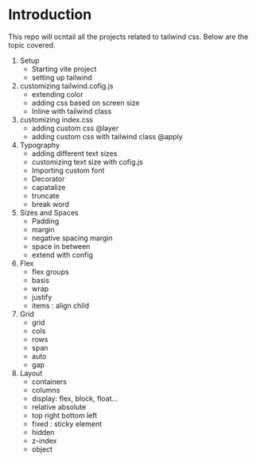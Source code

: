 # Introduction
This repo will ocntail all the projects related to tailwind css. Below are the topic covered.

1. Setup
    - Starting vite project
    - setting up tailwind
2. customizing tailwind.cofig.js
    - extending color
    - adding css based on screen size
    - Inline with tailwind class
3. customizing index.css
    - adding custom css @layer
    - adding custom css with tailwind class @apply
4. Typography
    - adding different text sizes
    - customizing text size with cofig.js
    - Importing custom font
    - Decorator
    - capatalize
    - truncate
    - break word
5. Sizes and Spaces
    - Padding
    - margin
    - negative spacing margin
    - space in between
    - extend with config
6. Flex
    - flex groups
    - basis
    - wrap
    - justify
    - items : align child
7. Grid
    - grid
    - cols
    - rows
    - span
    - auto
    - gap
8. Layout
    - containers
    - columns
    - display: flex, block, float...
    - relative absolute
    - top right bottom left
    - fixed : sticky element
    - hidden
    - z-index
    - object
